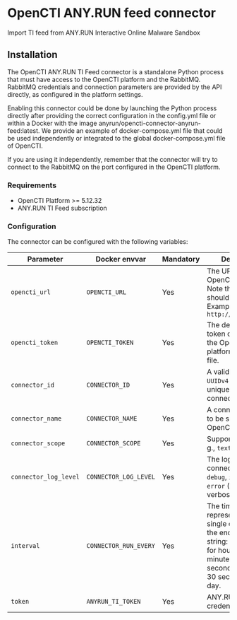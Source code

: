 # OpenCTI ANY.RUN feed connector

Import TI feed from ANY.RUN Interactive Online Malware Sandbox

## Installation

The OpenCTI ANY.RUN TI Feed connector is a standalone Python process that must have access to the OpenCTI platform and the RabbitMQ. RabbitMQ credentials and connection parameters are provided by the API directly, as configured in the platform settings.

Enabling this connector could be done by launching the Python process directly after providing the correct configuration in the config.yml file or within a Docker with the image anyrun/opencti-connector-anyrun-feed:latest. We provide an example of docker-compose.yml file that could be used independently or integrated to the global docker-compose.yml file of OpenCTI.

If you are using it independently, remember that the connector will try to connect to the RabbitMQ on the port configured in the OpenCTI platform.

### Requirements

- OpenCTI Platform >= 5.12.32
- ANY.RUN TI Feed subscription

### Configuration


The connector can be configured with the following variables:


| Parameter                            | Docker envvar                       | Mandatory    | Description                                                                                                                                                |
| ------------------------------------ | ----------------------------------- | ------------ | ---------------------------------------------------------------------------------------------------------------------------------------------------------- |
| `opencti_url`                        | `OPENCTI_URL`                       | Yes          | The URL of the OpenCTI platform. Note that final `/` should be avoided. Example value: `http://opencti:8080`                                               |
| `opencti_token`                      | `OPENCTI_TOKEN`                     | Yes          | The default admin token configured in the OpenCTI platform parameters file.                                                                                |
| `connector_id`                       | `CONNECTOR_ID`                      | Yes          | A valid arbitrary `UUIDv4` that must be unique for this connector.                                                                                         |
| `connector_name`                     | `CONNECTOR_NAME`                    | Yes          | A connector name to be shown in OpenCTI.                                                                                                                   |
| `connector_scope`                    | `CONNECTOR_SCOPE`                   | Yes          | Supported scope. E. g., `text/html`.                                                                                                                       |
| `connector_log_level`                | `CONNECTOR_LOG_LEVEL`               | Yes          | The log level for this connector, could be `debug`, `info`, `warn` or `error` (less verbose).                                                              |
| `interval`                           | `CONNECTOR_RUN_EVERY`               | Yes          | The time unit is represented by a single character at the end of the string: d for days, h for hours, m for minutes, and s for seconds. e.g., 30s is 30 seconds. 1d is 1 day.                                                                                  |
| `token`                              | `ANYRUN_TI_TOKEN`                   | Yes          | ANY.RUN TI Feed credentials                                                                                                                                |
